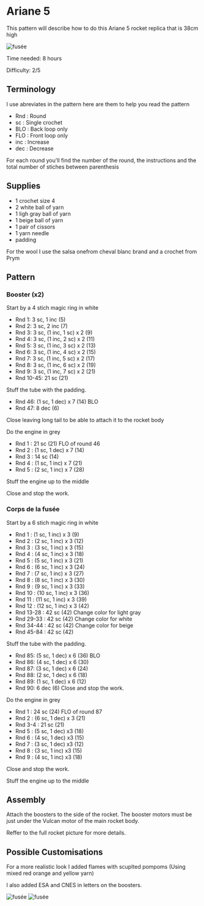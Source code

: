 # Ariane 5

This pattern will describe how to do this Ariane 5 rocket replica that is 38cm high

![fusée](../../../../media/patterns/ariane5/v2/fusee.jpg)

Time needed: 8 hours

Difficulty: 2/5

## Terminology

I use abreviates in the pattern here are them to help you read the pattern

* Rnd : Round
* sc : Single crochet
* BLO : Back loop only
* FLO : Front loop only
* inc : Increase
* dec : Decrease

For each round you'll find the number of the round, the instructions and the total number of stiches between parenthesis

## Supplies

* 1 crochet size 4
* 2 white ball of yarn
* 1 ligh gray ball of yarn
* 1 beige ball of yarn
* 1 pair of cissors
* 1 yarn needle
* padding

For the wool I use the salsa onefrom cheval blanc brand and a crochet from Prym

## Pattern

### Booster (x2)

Start by a 4 stich magic ring in white

* Rnd 1: 3  sc, 1 inc (5)
* Rnd 2: 3  sc, 2 inc (7)
* Rnd 3: 3  sc, (1 inc, 1  sc) x 2 (9)
* Rnd 4: 3  sc, (1 inc, 2  sc) x 2 (11)
* Rnd 5: 3  sc, (1 inc, 3  sc) x 2 (13)
* Rnd 6: 3  sc, (1 inc, 4  sc) x 2 (15)
* Rnd 7: 3  sc, (1 inc, 5  sc) x 2 (17)
* Rnd 8: 3  sc, (1 inc, 6  sc) x 2 (19)
* Rnd 9: 3  sc, (1 inc, 7  sc) x 2 (21)
* Rnd 10-45: 21  sc (21)

Stuff the tube with the padding.

* Rnd 46: (1  sc, 1 dec) x 7 (14) BLO
* Rnd 47: 8 dec (6)

Close leaving long tail to be able to attach it to the rocket body

Do the engine in grey

* Rnd 1 : 21  sc (21) FLO of round 46
* Rnd 2 : (1  sc, 1 dec) x 7 (14)
* Rnd 3 : 14  sc (14)
* Rnd 4 : (1  sc, 1 inc) x 7 (21)
* Rnd 5 : (2  sc, 1 inc) x 7 (28)

Stuff the engine up to the middle

Close and stop the work.

### Corps de la fusée

Start by a 6 stich magic ring in white

* Rnd 1 : (1  sc, 1 inc) x 3 (9)
* Rnd 2 : (2  sc, 1 inc) x 3 (12)
* Rnd 3 : (3  sc, 1 inc) x 3 (15)
* Rnd 4 : (4  sc, 1 inc) x 3 (18)
* Rnd 5 : (5  sc, 1 inc) x 3 (21)
* Rnd 6 : (6  sc, 1 inc) x 3 (24)
* Rnd 7 : (7  sc, 1 inc) x 3 (27)
* Rnd 8 : (8  sc, 1 inc) x 3 (30)
* Rnd 9 : (9  sc, 1 inc) x 3 (33)
* Rnd 10 : (10  sc, 1 inc) x 3 (36)
* Rnd 11 : (11  sc, 1 inc) x 3 (39)
* Rnd 12 : (12  sc, 1 inc) x 3 (42)
* Rnd 13-28 : 42  sc (42)
Change color for light gray
* Rnd 29-33 : 42  sc (42)
Change color for white
* Rnd 34-44 : 42  sc (42)
Change color for beige
* Rnd 45-84 : 42  sc (42)

Stuff the tube with the padding.
* Rnd 85: (5  sc, 1 dec) x 6 (36) BLO
* Rnd 86: (4  sc, 1 dec) x 6 (30)
* Rnd 87: (3  sc, 1 dec) x 6 (24)
* Rnd 88: (2  sc, 1 dec) x 6 (18)
* Rnd 89: (1  sc, 1 dec) x 6 (12)
* Rnd 90: 6 dec (6)
Close and stop the work.

Do the engine in grey

* Rnd 1 : 24  sc (24) FLO of round 87
* Rnd 2 : (6  sc, 1 dec) x 3 (21) 
* Rnd 3-4 : 21  sc (21)
* Rnd 5 : (5  sc, 1 dec) x3 (18)
* Rnd 6 : (4  sc, 1 dec) x3 (15)
* Rnd 7 : (3  sc, 1 dec) x3 (12)
* Rnd 8 : (3  sc, 1 inc) x3 (15)
* Rnd 9 : (4  sc, 1 inc) x3 (18)

Close and stop the work.

Stuff the engine up to the middle

## Assembly

Attach the boosters to the side of the rocket. The booster motors must be just under the Vulcan motor of the main rocket body.

Reffer to the full rocket picture for more details.

## Possible Customisations

For a more realistic look I added flames with scuplted pompoms (Using mixed red orange and yellow yarn)

I also added ESA and CNES in letters on the boosters.

![fusée](../../../../media/patterns/ariane5/v2/esacnes1.jpg)
![fusée](../../../../media/patterns/ariane5/v2/esacnes2.jpg)
